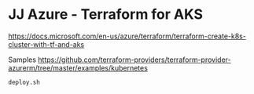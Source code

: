 # JJ Azure - Terraform for AKS

https://docs.microsoft.com/en-us/azure/terraform/terraform-create-k8s-cluster-with-tf-and-aks

Samples https://github.com/terraform-providers/terraform-provider-azurerm/tree/master/examples/kubernetes

```bash
deploy.sh
```
